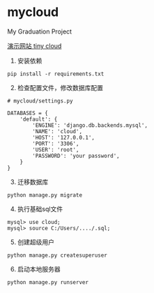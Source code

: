 # mycloud
My Graduation Project  

[演示网站 tiny cloud](https://cloudself.net)
1. 安装依赖
```
pip install -r requirements.txt
```
2. 检查配置文件，修改数据库配置
```
# mycloud/settings.py

DATABASES = {
    'default': {
        'ENGINE': 'django.db.backends.mysql',
        'NAME': 'cloud',
        'HOST': '127.0.0.1',
        'PORT': '3306',
        'USER': 'root',
        'PASSWORD': 'your password',
    }
}
```
3. 迁移数据库
```
python manage.py migrate
```
4. 执行基础sql文件
```
mysql> use cloud;
mysql> source C:/Users/..../.sql; 
```
5. 创建超级用户
```
python manage.py createsuperuser
```
6. 启动本地服务器
```
python manage.py runserver
```